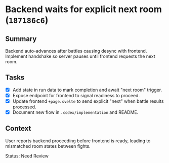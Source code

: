 # Backend waits for explicit next room (`187186c6`)

## Summary
Backend auto-advances after battles causing desync with frontend. Implement handshake so server pauses until frontend requests the next room.

## Tasks
- [x] Add state in run data to mark completion and await "next room" trigger.
- [x] Expose endpoint for frontend to signal readiness to proceed.
- [x] Update frontend `+page.svelte` to send explicit "next" when battle results processed.
- [x] Document new flow in `.codex/implementation` and README.

## Context
User reports backend proceeding before frontend is ready, leading to mismatched room states between fights.

Status: Need Review
